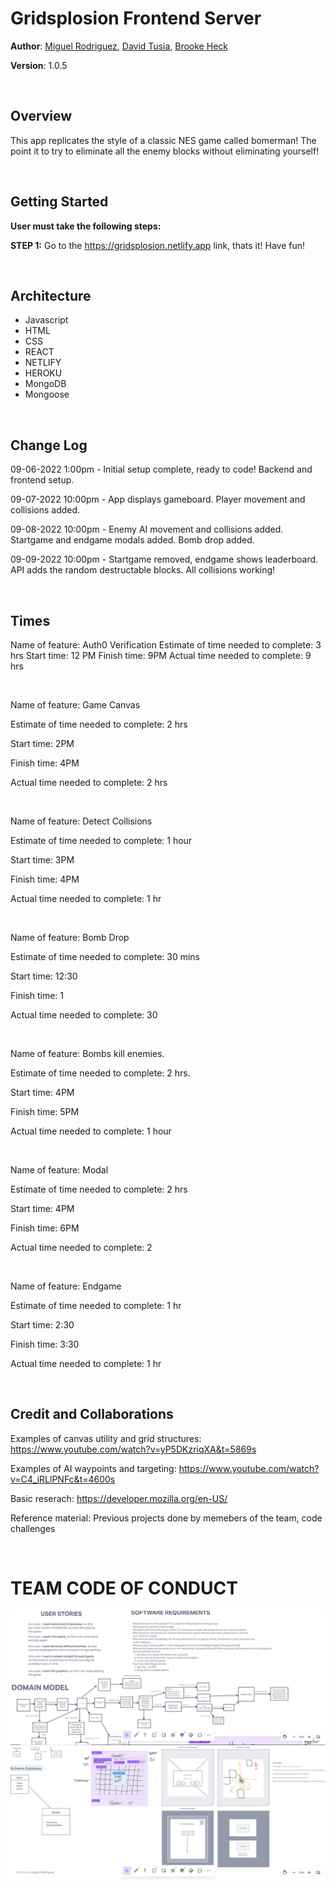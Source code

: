 # Gridsplosion Frontend Server

**Author**: [Miguel Rodriguez](https://github.com/m11gz), [David Tusia](https://github.com/dftjr), [Brooke Heck](https://github.com/BrookeHeck)

**Version**: 1.0.5

<br>

## Overview
<!-- Provide a high level overview of what this application is and why you are building it, beyond the fact that it's an assignment for this class. (i.e. What's your problem domain?) -->

This app replicates the style of a classic NES game called bomerman! The point it to try to eliminate all the enemy blocks without eliminating yourself!

<br>

## Getting Started
<!-- What are the steps that a user must take in order to build this app on their own machine and get it running? -->

**User must take the following steps:**

**STEP 1:** Go to the https://gridsplosion.netlify.app link, thats it! Have fun!

<br>

## Architecture
<!-- Provide a detailed description of the application design. What technologies (languages, libraries, etc) you're using, and any other relevant design information. -->

- Javascript 
- HTML
- CSS
- REACT
- NETLIFY
- HEROKU
- MongoDB
- Mongoose

<br>

## Change Log
<!-- Use this area to document the iterative changes made to your application as each feature is successfully implemented. Use time stamps. Here's an example:

01-01-2021 4:59pm - Application now has a fully-functional express server, with a GET route for the location resource. -->

09-06-2022 1:00pm - Initial setup complete, ready to code! Backend and frontend setup.

09-07-2022 10:00pm - App displays gameboard. Player movement and collisions added.

09-08-2022 10:00pm - Enemy AI movement and collisions added. Startgame and endgame modals added. Bomb drop added.

09-09-2022 10:00pm - Startgame removed, endgame shows leaderboard. API adds the random destructable blocks. All collisions working!

<br>

## Times 

Name of feature: Auth0 Verification
Estimate of time needed to complete: 3 hrs
Start time: 12 PM
Finish time: 9PM
Actual time needed to complete: 9 hrs

<br>

Name of feature: Game Canvas

Estimate of time needed to complete: 2 hrs

Start time: 2PM

Finish time: 4PM

Actual time needed to complete: 2 hrs

<br>

Name of feature: Detect Collisions

Estimate of time needed to complete: 1 hour

Start time: 3PM

Finish time: 4PM

Actual time needed to complete: 1 hr

<br>

Name of feature: Bomb Drop

Estimate of time needed to complete: 30 mins

Start time: 12:30

Finish time: 1

Actual time needed to complete: 30

<br>

Name of feature: Bombs kill enemies.

Estimate of time needed to complete: 2 hrs.

Start time: 4PM

Finish time: 5PM

Actual time needed to complete: 1 hour

<br>

Name of feature: Modal

Estimate of time needed to complete: 2 hrs

Start time: 4PM

Finish time: 6PM

Actual time needed to complete: 2

<br>

Name of feature: Endgame

Estimate of time needed to complete: 1 hr

Start time: 2:30

Finish time: 3:30

Actual time needed to complete: 1 hr

<br>

## Credit and Collaborations
<!-- Give credit (and a link) to other people or resources that helped you build this application. -->
Examples of canvas utility and grid structures: https://www.youtube.com/watch?v=yP5DKzriqXA&t=5869s

Examples of AI waypoints and targeting: https://www.youtube.com/watch?v=C4_iRLlPNFc&t=4600s

Basic reserach: https://developer.mozilla.org/en-US/

Reference material: Previous projects done by memebers of the team, code challenges

<br>

# TEAM CODE OF CONDUCT

![Screenshot1](src/images/1.PNG "UML")
![Screenshot2](src/images/2.PNG "Users Stories")
